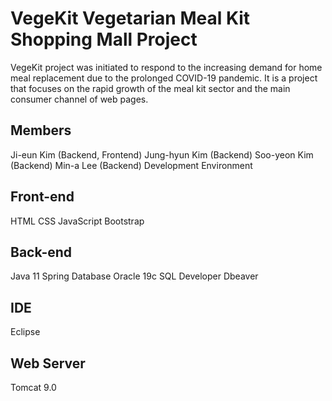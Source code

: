 VegeKit Vegetarian Meal Kit Shopping Mall Project
=============

VegeKit project was initiated to respond to the increasing demand for home meal replacement due to the prolonged COVID-19 pandemic. It is a project that focuses on the rapid growth of the meal kit sector and the main consumer channel of web pages.

Members
-------------

Ji-eun Kim (Backend, Frontend)
Jung-hyun Kim (Backend)
Soo-yeon Kim (Backend)
Min-a Lee (Backend)
Development Environment

Front-end
-------------
HTML
CSS
JavaScript
Bootstrap

Back-end
-------------
Java 11
Spring
Database
Oracle 19c
SQL Developer
Dbeaver

IDE
-------------
Eclipse

Web Server
-------------
Tomcat 9.0
